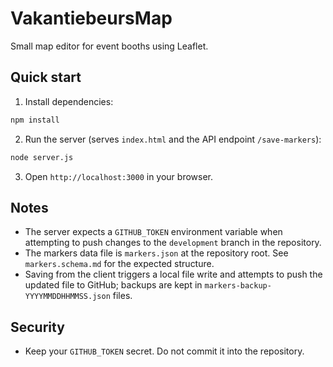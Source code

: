 # VakantiebeursMap

Small map editor for event booths using Leaflet.

Quick start
-----------

1. Install dependencies:

```bash
npm install
```

2. Run the server (serves `index.html` and the API endpoint `/save-markers`):

```bash
node server.js
```

3. Open `http://localhost:3000` in your browser.

Notes
-----
- The server expects a `GITHUB_TOKEN` environment variable when attempting to push changes to the `development` branch in the repository.
- The markers data file is `markers.json` at the repository root. See `markers.schema.md` for the expected structure.
- Saving from the client triggers a local file write and attempts to push the updated file to GitHub; backups are kept in `markers-backup-YYYYMMDDHHMMSS.json` files.

Security
--------
- Keep your `GITHUB_TOKEN` secret. Do not commit it into the repository.
